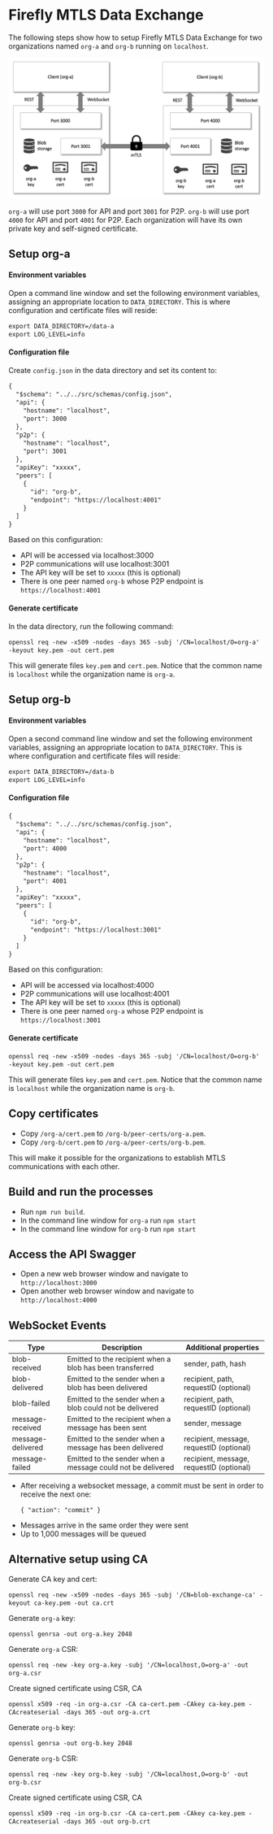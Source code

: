 # Firefly MTLS Data Exchange

The following steps show how to setup Firefly MTLS Data Exchange for two organizations named `org-a` and `org-b` running on `localhost`.

![Data exchange diagram](./diagram.png)

`org-a` will use port `3000` for API and port `3001` for P2P. `org-b` will use port `4000` for API and port `4001` for P2P. Each organization will have its own private key and self-signed certificate.

## Setup org-a

#### Environment variables

Open a command line window and set the following environment variables, assigning an appropriate location to `DATA_DIRECTORY`. This is where configuration and certificate files will reside:
```
export DATA_DIRECTORY=/data-a
export LOG_LEVEL=info
```

#### Configuration file

Create `config.json` in the data directory and set its content to:
```
{
  "$schema": "../../src/schemas/config.json",
  "api": {
    "hostname": "localhost",
    "port": 3000
  },
  "p2p": {
    "hostname": "localhost",
    "port": 3001
  },
  "apiKey": "xxxxx",
  "peers": [
    {
      "id": "org-b",
      "endpoint": "https://localhost:4001"
    }
  ]
}
```

Based on this configuration:
- API will be accessed via localhost:3000
- P2P communications will use localhost:3001
- The API key will be set to `xxxxx` (this is optional)
- There is one peer named `org-b` whose P2P endpoint is `https://localhost:4001`

#### Generate certificate

In the data directory, run the following command:
```
openssl req -new -x509 -nodes -days 365 -subj '/CN=localhost/O=org-a' -keyout key.pem -out cert.pem
```
This will generate files `key.pem` and `cert.pem`. Notice that the common name is `localhost` while the organization name is `org-a`.

## Setup org-b

#### Environment variables

Open a second command line window and set the following environment variables, assigning an appropriate location to `DATA_DIRECTORY`. This is where configuration and certificate files will reside:
```
export DATA_DIRECTORY=/data-b
export LOG_LEVEL=info
```

#### Configuration file

```
{
  "$schema": "../../src/schemas/config.json",
  "api": {
    "hostname": "localhost",
    "port": 4000
  },
  "p2p": {
    "hostname": "localhost",
    "port": 4001
  },
  "apiKey": "xxxxx",
  "peers": [
    {
      "id": "org-b",
      "endpoint": "https://localhost:3001"
    }
  ]
}
```

Based on this configuration:
- API will be accessed via localhost:4000
- P2P communications will use localhost:4001
- The API key will be set to `xxxxx` (this is optional)
- There is one peer named `org-a` whose P2P endpoint is `https://localhost:3001`


#### Generate certificate

```
openssl req -new -x509 -nodes -days 365 -subj '/CN=localhost/O=org-b' -keyout key.pem -out cert.pem
```

This will generate files `key.pem` and `cert.pem`. Notice that the common name is `localhost` while the organization name is `org-b`.

## Copy certificates

- Copy `/org-a/cert.pem` to `/org-b/peer-certs/org-a.pem`.
- Copy `/org-b/cert.pem` to `/org-a/peer-certs/org-b.pem`.

This will make it possible for the organizations to establish MTLS communications with each other.

## Build and run the processes

- Run `npm run build`.
- In the command line window for `org-a` run `npm start`
- In the command line window for `org-b` run `npm start`

## Access the API Swagger

- Open a new web browser window and navigate to `http://localhost:3000`
- Open another web browser window and navigate to `http://localhost:4000`

## WebSocket Events


| Type            | Description                                                | Additional properties
|-----------------|------------------------------------------------------------|-----------------------
|blob-received    | Emitted to the recipient when a blob has been transferred  | sender, path, hash
|blob-delivered   | Emitted to the sender when a blob has been delivered       | recipient, path, requestID (optional)
|blob-failed      | Emitted to the sender when a blob could not be delivered   | recipient, path, requestID (optional)
|message-received | Emitted to the recipient when a message has been sent      | sender, message
|message-delivered| Emitted to the sender when a message has been delivered    | recipient, message, requestID (optional)
|message-failed   | Emitted to the sender when a message could not be delivered| recipient, message, requestID (optional)

- After receiving a websocket message, a commit must be sent in order to receive the next one:
  ```
  { "action": "commit" }
  ```
- Messages arrive in the same order they were sent
- Up to 1,000 messages will be queued

## Alternative setup using CA

Generate CA key and cert:
```
openssl req -new -x509 -nodes -days 365 -subj '/CN=blob-exchange-ca' -keyout ca-key.pem -out ca.crt
```

Generate `org-a` key:
```
openssl genrsa -out org-a.key 2048
```
Generate `org-a` CSR:
```
openssl req -new -key org-a.key -subj '/CN=localhost,O=org-a' -out org-a.csr
```
Create signed certificate using CSR, CA
```
openssl x509 -req -in org-a.csr -CA ca-cert.pem -CAkey ca-key.pem -CAcreateserial -days 365 -out org-a.crt
```
Generate `org-b` key:
```
openssl genrsa -out org-b.key 2048
```
Generate `org-b` CSR:
```
openssl req -new -key org-b.key -subj '/CN=localhost,O=org-b' -out org-b.csr
```
Create signed certificate using CSR, CA
```
openssl x509 -req -in org-b.csr -CA ca-cert.pem -CAkey ca-key.pem -CAcreateserial -days 365 -out org-b.crt
```
